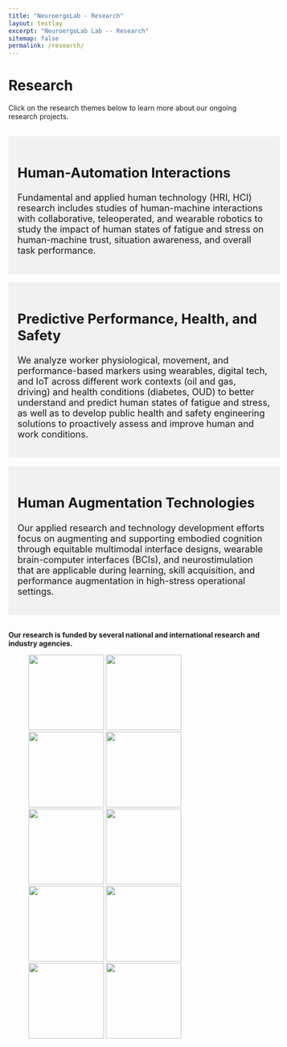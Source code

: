 ```yaml
---
title: "NeuroergoLab - Research"
layout: textlay
excerpt: "NeuroergoLab Lab -- Research"
sitemap: false
permalink: /research/
---
```


<script>
  function toggleSection(sectionId) {
    var section = document.getElementById(sectionId);
    if (section.style.display === "none") {
      section.style.display = "block";
    } else {
      section.style.display = "none";
    }
  }
</script>

<style>
    .collapsible {
      background-color: #f1f1f1;
      border: none;
      cursor: pointer;
      padding: 18px;
      width: 100%;
      text-align: left;
      outline: none;
      font-size: 18px;
      transition: background-color 0.3s;
    }

    .collapsible.active, .collapsible:hover {
      background-color: #ddd;
    }

    .content {
      padding: 0 18px;
      display: none;
      overflow: hidden;
      /* background-color: #f1f1f1; */
      transition: max-height 0.2s ease-out;
    }

    .content p {
      margin-top: 0;
    }
  </style>


# Research

Click on the research themes below to learn more about our ongoing research projects.

<br>




<div class="collapsible" onclick="toggleSection('hri')">
  <h2>Human-Automation Interactions</h2>
  <p>Fundamental and applied human technology (HRI, HCI) research includes studies of human-machine interactions with collaborative, teleoperated, and wearable robotics to study the impact of human states of fatigue and stress on human-machine trust, situation awareness, and overall task performance.</p>
</div>
<div class="content" id="hri" style="display:none">

## T2D (Team Trust Dynamics in HRI)
**Sponsor: UW Madison**
<div class="row">
<div class="col-sm-3 clearfix">
  <img src="{{ site.url }}{{ site.baseurl }}/assets/researchimgs/t2d.png" class="img-responsive" width="100%" style="float: center"/>
</div>
<div class="col-sm-9 clearfix">
This work seeks to comprehensively investigate trust dynamics and teaming behaviors within multi-human-robot teams (mHRTs) operating in complex environments, particularly focusing on search and rescue (SAR) scenarios. With the increasing integration of robots into human teams, understanding trust networks between humans and autonomy agents is crucial for operational effectiveness. This study aims to compare trust dynamics, including individual and team trust levels, as well as associated performance metrics, between all-human teams and mHRTs under various conditions, including reliable and unreliable robot behaviors. By utilizing both behavioral and neurophysiological measures, such as neural synchrony and team cognition insights from hyperscanning techniques, the research seeks to provide a deeper understanding of how trust evolves and propagates within mHRTs and its impact on team performance. The investigation also aims to assess the sensitivity of neural measures to changing robot performance in mHRTs, thereby contributing to the development of measurement systems that enable continuous assessment of team trust dynamics in real-world settings.
</div>
</div>
<br>

## Dynamic Trust in Avs
**Sponsor: NSF**
<div class="row">
<div class="col-sm-3 clearfix">
  <img src="{{ site.url }}{{ site.baseurl }}/assets/researchimgs/dynamictrustav.jpg" class="img-responsive" width="100%" style="float: center"/>
</div>
<div class="col-sm-9 clearfix">
Trust calibration in automated vehicles is an elusive challenge because of limitations in trust measurement and methods that illuminate the impact of technology design decisions on trust and driver behavior. This project will promote the progress of science and advance the national health by advancing an understanding of human-automation trust. Specifically, the project will address the limitations of existing trust measures, model trust and driver behavior, and determine how autonomous vehicles that incorporate trust calibration models can influence dynamic trust and driving behavior. The project will consist of three phases designed to (1) develop a novel and objective measure of dynamic trust using real-time measures of neural activation during AV interactions, (2) model driver interactions with automated vehicles along the spectrum of dynamic trust, and (3) validate the trust measure and driver behavior model with a trust calibration intervention-based driving simulation experiment.
</div>
</div>
<br>

## Shared-space HRC
**Sponsor: NSF – Cyber Human Systems**
<div class="row">
<div class="col-sm-3 clearfix">
  <img src="{{ site.url }}{{ site.baseurl }}/assets/researchimgs/amelia.png" class="img-responsive" width="100%" style="float: center"/>
</div>
<div class="col-sm-9 clearfix">
  Augmenting Human Cognition with Collaborative Robots. This research will contribute new knowledge and theory of Human-Computer Interaction and Human-Robot Interaction (HRI), by augmenting human cognition for safer and more efficient collaborative robot interaction. The team plans to: (1) develop a novel HRI task/scenario classification scheme in collaborative robotics environments vulnerable to observable systems failures; (2) establish fundamental neurophysiological, cognitive, and socio-behavioral capability models (e.g., workload, cognitive load, fatigue/stress, affect, and trust) during these HRI (i.e., the mind motor machine nexus); (3) use these models to determine when and how a human’s cognitive, social, behavioral and environmental states require adjustment via technology to enhance HRI for efficient and safe work performance; and finally (4) create an innovative and transformative Work 4.0 architecture (AMELIA: AugMEnted Learning InnovAtion) that includes a layer of augmented reality (AR) for human and robots to mutually learn and communicate current states.
</div>
</div>
<br>

## Disaster Robotics
**Sponsor: NSF, Secure America Institute**
<div class="row">
<div class="col-sm-3 clearfix">
  <img src="{{ site.url }}{{ site.baseurl }}/assets/researchimgs/disasterhri.png" class="img-responsive" width="100%" style="float: center"/>
</div>
<div class="col-sm-9 clearfix">
The objective of the project is to systematically explore how human-robotic interactions are affected during disaster recovery, specifically pertaining to operator states related to fatigue, stress, and insufficient training. Through this project, we have collected operator physiological and cognitive data during Hurricanes Harvey (2017) and Michael (2018) and during the 2018 Kilauea Volcano Eruption.
</div>
</div>
<br>




## Human-Exoskeleton Interactions
**Sponsor: TAMU/TEES, NSF, NIOSH**

<div class="row">
<div class="col-sm-3 clearfix">
  <img src="{{ site.url }}{{ site.baseurl }}/assets/researchimgs/exo.jpeg" class="img-responsive" width="100%" style="float: center"/>
</div>
<div class="col-sm-9 clearfix">
Recent advances in human-robotic cooperation, across the spectrum of passive assistance to powered augmentation, have shown strong potential to reduce injury risks by reducing or transferring biomechanical loading from targeted joints. However, natural human-robot synchrony (i.e., reducing the mismatch between motor, mind, and machine interactions), learnability, and usability of these technological solutions remain untested. The ultimate goal of this study is to improve exoskeleton-workplace safety and productivity by understanding, assessing, and augmenting the neuroergonomic fit exoskeletons during occupationally fatiguing tasks.
</div>
</div>
<br>
</div>
<br>






<div class="collapsible" onclick="toggleSection('phas')">
  <h2>Predictive Performance, Health, and Safety</h2>
  <p>We analyze worker physiological, movement, and performance-based markers using wearables, digital tech, and IoT across different work contexts (oil and gas, driving) and health conditions (diabetes, OUD) to better understand and predict human states of fatigue and stress, as well as to develop public health and safety engineering solutions to proactively assess and improve human and work conditions.</p>
</div>
<div class="content" id="phas" style="display:none">

## DS-FRM (Decision Support for Fatigue Risk Management)
**Sponsor: NASEM**
<div class="row">
<div class="col-sm-3 clearfix">
  <img src="{{ site.url }}{{ site.baseurl }}/assets/researchimgs/dsfrm.jpg" class="img-responsive" width="100%" style="float: center"/>
</div>
<div class="col-sm-9 clearfix">
This project adopts a stakeholder-driven approach to develop a technology-enabled decision- support tool to assess and control fatigue risks. Successful implementation of any new and modified safety management system (SMS) elements, such as those proposed here, requires a deeper understanding of the organization’s culture and practices of existing workflows. As such, the proposed research will also uncover opportunities and barriers to empowering offshore energy stakeholders to integrate the decision-support tool as part of the company’s SMS and/or FRMS. Informed by these efforts, the team will implement the tool and provide training across three offshore platforms and evaluate the tool's effectiveness on safety outcomes (behaviors and reports of incidents/near misses), safety culture, tool utilization, and user experience through a longitudinal intervention study. 
</div>
</div>
<br>


## EMPOWER Safety Dashboard
**Sponsor: National Academies of Sciences, Engineering, and Medicine**
<div class="row">
<div class="col-sm-3 clearfix">
  <img src="{{ site.url }}{{ site.baseurl }}/assets/researchimgs/empower.jpeg" class="img-responsive" width="100%" style="float: center"/>
</div>
<div class="col-sm-9 clearfix">
Sustaining a healthy personal and process safety culture is critical to the well-being and integrity of all organizations especially high-reliability organizations like offshore installations. Traditionally, safety culture is measured with a lengthy employee survey on an annual basis. Survey methodology is fraught with limitations including low response rates, social desirability concerns, the considerable time required to summarize and interpret the survey data, and failure to capture meaningful changes between surveys. Further, survey data do not lend themselves to quick interpretation through visualization and action. Our interdisciplinary team composed of organizational and human factors safety researchers and offshore subject matter experts proposes to address these limitations by developing a novel assessment of safety culture and pairing these data with readiness data in a format that is easy for supervisors to view and act upon. The purpose of the proposed research project is twofold: (1) to develop and test novel measurement tools to capture safety culture and worker readiness using field-friendly methodologies, including experience sampling methodology and wearable devices, and (2) to design, develop, and evaluate the value of a dashboard of worker data called EMPOWER (Evaluate, Measure, Promote Offshore Worker Engagement and Readiness). This dashboard will visually display worker psychological (safety culture) and physiological (lack of fatigue or readiness) data on an interactive user-centered-designed interface so that supervisors can easily access it on a daily basis to support organizational decision-making. The research team will evaluate the extent to which offshore installation supervisors and workers value and anticipate using such previously unavailable safety culture and worker readiness data in real-time, as well as its impact on hypothetical offshore scenario-based decision making.
</div>
</div>
<br>

## Fatigue Assessment with Breath
**Sponsor: DARPA**
<div class="row">
<div class="col-sm-3 clearfix">
  <!-- <img src="{{ site.url }}{{ site.baseurl }}/assets/researchimgs/fab.jpeg" class="img-responsive" width="100%" style="float: center"/> -->
</div>
<div class="col-sm-9 clearfix">
Identifying the state of fatigue, which has a multifaceted etiology, is of significant interest to the defense and industrial sectors. The ability to estimate and predict the states of fatigue remains a critical unmet technical gap. We are working toward creating an integrated suite of algorithms leveraging breath analysis and various wearable biomarkers to assess and predict fatigue. Our integrated solution considers all three fatigue categories, namely sleep deprivation, and physical and mental fatigue, as well as their interactions. We will identify biomarkers of each type of fatigue through the completion of a set of experiments and analyses that induce fatigue in controlled environments, allowing us to study various biomarkers/signatures while controlling several important confounders.
</div>
</div>
<br>

## Sensorimotor functions under multiple spaceflight hazards
**Sponsor: NASA**
<div class="row">
<div class="col-sm-3 clearfix">
  <img src="{{ site.url }}{{ site.baseurl }}/assets/researchimgs/sensorimotorfun.png" class="img-responsive" width="100%" style="float: center"/>
</div>
<div class="col-sm-9 clearfix">
Crews during lunar orbital and surface missions will be exposed to multiple spaceflight stressors simultaneously, which can adversely impact their sensorimotor and behavioral capacities and subsequently result in performance decrements on manual/vehicle control or extravehicular activities. Fatigue due to cognitive overload or sleep loss has been shown to adversely impact sensorimotor functions in terrestrial studies. Under vestibular challenges following G- transitions, when neurocognitive resources are needed to reinterpret vestibular inputs, fatigue may exacerbate sensorimotor impairment, as the tired brain cannot effectively allocate those resources. Our project characterizes the potential interactive impacts of multiple spaceflight hazards (i.e., cognitive overload, sleep deprivation, and altered gravity) on sensorimotor functions and associated adaptive or disruptive neural responses that explain these interactive effects.
</div>
</div>
<br>



## Smart, Secure, Non-invasive Wearable System for Proactive Detection of Hypoglycemic Events
**Sponsors: Qatar Foundation, TEES**


<div class="row">
<div class="col-sm-3 clearfix">
  <img src="{{ site.url }}{{ site.baseurl }}/assets/researchimgs/hypodetect.jpeg" class="img-responsive" width="100%" style="float: center"/>
</div>
<div class="col-sm-9 clearfix">
Existing solutions for glucose monitoring such as continuous glucose monitors (CGMs) are invasive, costly, and reactive. Self-monitored glucose approaches are intermittent and miss hypoglycemic events, especially at night. Also, a significant portion of the type 2diabetes patients currently do not use CGM and thus cannot monitor for hypoglycemic events. We propose to develop a wearable, non-invasive, reliable, inexpensive, and proactive device to detect and prevent hypoglycemic events by detecting early onsets of hypoglycemic tremors. The innovation of our approach is to develop a machine-learning-based pattern detection algorithm to explicitly detect and characterize the frequency and amplitude of tremors. Predictive algorithms will be developed for personalized hypoglycemia event risk characterization based on the detected tremors, activity monitoring, and baseline characterization. Finally, the system will provide feedback to the patient using (1) vibration in the haptic wearable sensor system, and (2) smartphone-based auditory and vibrotactile alerts and store/relay hypoglycemic event data to healthcare providers.
</div>
</div>
 

## SOS (Smart Opiate-Withdrawal Symptoms) System
**Sponsors: TAMU Triads for Transformation**

<div class="row">
<div class="col-sm-3 clearfix">
  <img src="{{ site.url }}{{ site.baseurl }}/assets/researchimgs/sos.jpeg" class="img-responsive" width="100%" style="float: center"/>
</div>
<div class="col-sm-9 clearfix">
Our multi-disciplinary and collaborative proposal aims to develop Smart Opiate-withdrawal Symptoms (SOS) Technology, which is non-invasive, reliable, and proactive, to detect and manage opiate withdrawal symptoms. Existing commercially-available off-the-shelf (COTS) sensors will be employed to detect temporal patterns of physiological and psychological responses associated with short- and long-term opiate withdrawal symptoms (e.g., sweating, heart rate changes, anxiety, muscle cramps, tremors, etc.). The innovation of our approach is to develop machine learning-based pattern detection algorithms to explicitly detect and characterize specific features obtained from the COTS sensor configuration (e.g., sleep quality, heart rate change, tremors) and existing contextual information (e.g., medication use and compliance, age, gender, etc.). Predictive algorithm results will be compared to existing methods of detecting opioid withdrawal episodes (e.g., survey assessment). Finally, the system will explore feedback modalities to different stakeholders: (1) to the patient using vibration in the haptic wearable sensor system or auditory-, haptic- or text-based alerts in smartphones; (2) real-time feedback to healthcare providers to facilitate interventions; and (3) text-based alerts to support groups for social support strengthening.
</div>
</div>

## FRAME (Fatigue Risk Assessment and Management in high-risk Environments)
**Sponsor: Ocean Energy Safety Institute, National Academies of Sciences, Engineering, and Medicine**
<div class="row">
<div class="col-sm-3 clearfix">
  <img src="{{ site.url }}{{ site.baseurl }}/assets/researchimgs/frame.jpeg" class="img-responsive" width="100%" style="float: center"/>
</div>
<div class="col-sm-9 clearfix">
The oil and gas extraction (OGE) industry continues to experience a fatality rate nearly seven times higher than that for all U.S. workers. OGE workers are exposed to intensive shift patterns and long work durations inherent in this environment. This leads to fatigue, thereby increasing the risks of accidents and injuries. Fatigue is a physiological state of reduced mental or physical performance capability resulting from sleep loss, circadian phase, and/or workload. It has been implicated as a critical risk in OGE operations and was identified as a causal risk factor in two major incidents – the BP Texas City Refinery Explosion and the Macondo Well Explosion and Fire. However, systematic studies to identify, assess, and manage fatigue-related risks in OGE operations are limited. Effective fatigue assessment methods must be developed to address the elevated fatality rate in the OGE onshore and offshore industries. The objectives of the proposed work are to develop a reliable fatigue survey and a personalized fatigue prediction tool, using innovative machine learning algorithms, that employ the survey responses, worker characteristics, and planned workload/schedules.
</div>
</div>
To access the Fatigue Risk Assessment and Management in high-risk Environments (FRAME) survey, please click here: FRAME survey
<br>

## Mechanisms of Neuromuscular Fatigue
**Sponsor: NIH**
Obesity is associated with decreased functional mobility and increased falls risk among adults over 65 years, especially in women. The project will identify the central (neural) mechanisms that contribute to the reduction in motor function (decreased strength and increased limb fatigability) that occurs with obesity in older men and women. We will utilize a variety of non-invasive integrated approaches (fNIRS and TMS as well as a dynamic fatigue protocol) to probe the central nervous system in order to examine obesity and sex differences in neural control. Findings will help identify subgroups of older adults who are more vulnerable to declines in functional mobility. Knowing the relative contributions of neural and muscular mechanisms of motor function will aid in developing targeted novel strategies to offset motor declines and functional mobility in older and vulnerable older adults.
<img src="{{ site.url }}{{ site.baseurl }}/assets/researchimgs/fatiguemech.jpeg" class="img-responsive" width="100%" style="float: center"/>
</div>
<br>







<div class="collapsible" onclick="toggleSection('neurotech')">
  <h2>Human Augmentation Technologies</h2>
  <p>Our applied research and technology development efforts focus on augmenting and supporting embodied cognition through equitable multimodal interface designs, wearable brain-computer interfaces (BCIs), and neurostimulation that are applicable during learning, skill acquisition, and performance augmentation in high-stress operational settings.</p>
</div>
<div class="content" id="neurotech" style="display:none">

## N-HANCE (Neurotechnology for Human AugmeNtation in Critical Environments)
**Sponsor: TAMU, TEES**

<div class="row">
<div class="col-sm-3 clearfix">
  <img src="{{ site.url }}{{ site.baseurl }}/assets/researchimgs/nhance.jpeg" class="img-responsive" width="100%" style="float: center"/>
</div>
<div class="col-sm-9 clearfix">
Advances in cyber-human systems, e.g., brain-computer interfaces (BCIs), have expanded knowledge of, and support for, human cognition in various educational, work, and health domains. In particular, BCIs have the potential to fundamentally improve the performance of first responders, such as firefighters, who often perform risky operations in life-threatening stressful circumstances. Stress significantly disrupts (i.e., alters and inhibits) neural pathways of cognitive and motor capabilities, resulting in cognitive deficits (e.g., inattention, memory impairments), which ultimately leads to poor situation awareness, impaired decision-making, or increased psychomotor errors. Current user interfaces leverage multimodal feedback and displays to support cognition by facilitating information processing and communication, however, augmentation paradigms to tackle cognitive deficits directly at the source, i.e., the brain, may prove more effective but have been poorly explored. We will develop closed-loop BCIs using fNIRS and tDCS (N-HANCE: Neurotechnology for Human AugmeNtation in Critical Environments) to augment and support cognition under stress in VR-simulated emergency response tasks.
</div>
</div>
<br>


## LEARNER (Learning Environments with Advanced Robotics for Next-generation Emergency Responders)
**Sponsor: NSF – Convergence Accelerator**
<div class="row">
<div class="col-sm-3 clearfix">
  <img src="{{ site.url }}{{ site.baseurl }}/assets/researchimgs/learner.jpeg" class="img-responsive" width="100%" style="float: center"/>
</div>
<div class="col-sm-9 clearfix">
  Human augmentation technologies such as robotics and augmented reality have the potential to dramatically transform the landscape of emergency response (ER) work. Specifically, collaborative semi-autonomous ground robots can potentially aid surveillance as well as search and rescue operations, powered exoskeletons can augment human physical capacity while still preserving human autonomy, and augmented reality can enhance ER worker cognition both as a tool in itself to support wayfinding, situational collaboration and decision making, but also as a means to operate robots and exoskeletons. The core of this work examines context-sensitive and use-inspired combinations of these augmentation technologies in emergency response to benefit both ER work and workers. 
</div>
</div>
<br>

## iPAL: intelligent Pervasive Augmented reaLity therapies
**Sponsor: NSF Smart & Connected Health**
<div class="row">
<div class="col-sm-3 clearfix">
  <img src="{{ site.url }}{{ site.baseurl }}/assets/researchimgs/ipal.png" class="img-responsive" width="100%" style="float: center"/>
</div>
<div class="col-sm-9 clearfix">
Opioid use disorder and addiction are now characterized as a nationwide “opioid epidemic,” with overdoses now the leading cause of injury deaths in the United States. While opioid overdose deaths have increased greatly over the past two decades as compared to other chronic diseases (e.g., heart disease) the development of remote monitoring and management tools and techniques for opioid cravings, recovery, and relapse have not kept pace. This project will develop intelligent Pervasive Augmented reaLity therapies (iPAL) – a technology-enabled OUD intervention that aims to help OUD sufferers manage their cravings to reduce their risk for relapse or overdose. iPAL integrates complementary psychotherapies (cognitive behavioral therapy and heart rate variability biofeedback) with immersive technologies (augmented and mixed reality) that will offer convenience, discretion in use, in the moment/real-time through personalized strategies. This work is poised to revolutionize how individuals learn, discover, create, and heal in the broader context of developing treatment strategies for those with OUD.
</div>
</div>

<br> 

</div>
<br>



**Our research is funded by several national and international research and industry agencies.**

<figure class="fourth">
  <img src="{{ site.url }}{{ site.baseurl }}/assets/logos/nsf.png" style="height: 150px">
  <img src="{{ site.url }}{{ site.baseurl }}/assets/logos/oesi.jpeg" style="height: 150px">
  <img src="{{ site.url }}{{ site.baseurl }}/assets/logos/nih.jpeg" style="height: 150px">
    <img src="{{ site.url }}{{ site.baseurl }}/assets/logos/nasem.jpeg" style="height: 150px">
    <img src="{{ site.url }}{{ site.baseurl }}/assets/logos/qnrf.png" style="height: 150px">
  <img src="{{ site.url }}{{ site.baseurl }}/assets/logos/nasa.png" style="height: 150px">
  <img src="{{ site.url }}{{ site.baseurl }}/assets/logos/niosh.png" style="height: 150px">
  <img src="{{ site.url }}{{ site.baseurl }}/assets/logos/dot.png" style="height: 150px">
  <img src="{{ site.url }}{{ site.baseurl }}/assets/logos/cos.png" style="height: 150px">
  <img src="{{ site.url }}{{ site.baseurl }}/assets/logos/sai.jpeg" style="height: 150px">
</figure>
